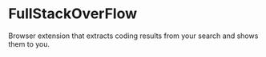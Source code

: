 # FullStackOverFlow
Browser extension that extracts coding results from your search and shows them to you.
